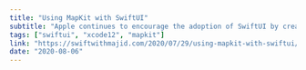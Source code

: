 ```yaml
---
title: "Using MapKit with SwiftUI"
subtitle: "Apple continues to encourage the adoption of SwiftUI by creating more SwiftUI integrations for UIKit frameworks. In this post, Majid Jabrayilov describes the functionality available in the new SwiftUI Map type, which can be used to display MapKit maps in our SwiftUI apps. It's great to see more and more SwiftUI types like this, avoiding the need to mix SwiftUI and UIKit implementations."
tags: ["swiftui", "xcode12", "mapkit"]
link: "https://swiftwithmajid.com/2020/07/29/using-mapkit-with-swiftui/"
date: "2020-08-06"
---
```

